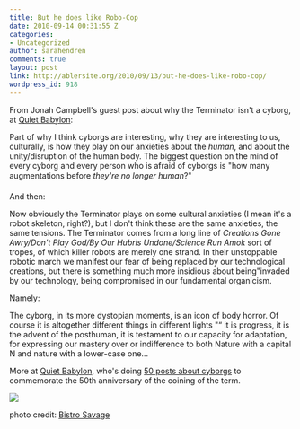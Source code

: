 ```yaml
---
title: But he does like Robo-Cop
date: 2010-09-14 00:31:55 Z
categories:
- Uncategorized
author: sarahendren
comments: true
layout: post
link: http://ablersite.org/2010/09/13/but-he-does-like-robo-cop/
wordpress_id: 918
---
```


From Jonah Campbell's guest post about why the Terminator isn't a cyborg, at [Quiet Babylon](http://quietbabylon.com/2010/some-major-terminator-fan-is-totally-going-to-nail-my-ass-to-the-wall-for-this/):


Part of why I think cyborgs are interesting, why they are interesting to us, culturally, is how they play on our anxieties about the _human_, and about the unity/disruption of the human body. The biggest question on the mind of every cyborg and every person who is afraid of cyborgs is "how many augmentations before _they're no longer human_?"


And then:


Now obviously the Terminator plays on some cultural anxieties (I mean it's a robot skeleton, right?), but I don't think these are the same anxieties, the same tensions. The Terminator comes from a long line of _Creations Gone Awry/Don't Play God/By Our Hubris Undone/Science Run Amok_ sort of tropes, of which killer robots are merely one strand. In their unstoppable robotic march we manifest our fear of being replaced by our technological creations, but there is something much more insidious about being"invaded by our technology, being compromised in our fundamental organicism.


Namely:


The cyborg, in its more dystopian moments, is an icon of body horror. Of course it is altogether different things in different lights "“ it is progress, it is the advent of the posthuman, it is testament to our capacity for adaptation, for expressing our mastery over or indifference to both Nature with a capital N and nature with a lower-case one...


More at [Quiet Babylon](http://quietbabylon.com/2010/some-major-terminator-fan-is-totally-going-to-nail-my-ass-to-the-wall-for-this/), who's doing [50 posts about cyborgs](http://50cyborgs.tumblr.com/) to commemorate the 50th anniversary of the coining of the term.

[![](http://ablersite.files.wordpress.com/2010/09/dollcyborg.jpg)](http://ablersite.files.wordpress.com/2010/09/dollcyborg.jpg)



photo credit: [Bistro Savage](http://www.flickr.com/photos/16533652@N00/3774175/)
